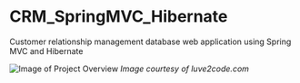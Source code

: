 # CRM_SpringMVC_Hibernate

Customer relationship management database web application using Spring MVC and Hibernate

![Image of Project Overview](https://i.imgur.com/pA93eVb.png)
*Image courtesy of luve2code.com*

